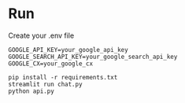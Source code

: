 # Run
Create your .env file
```.env
GOOGLE_API_KEY=your_google_api_key
GOOGLE_SEARCH_API_KEY=your_google_search_api_key
GOOGLE_CX=your_google_cx

```

```
pip install -r requirements.txt
streamlit run chat.py
python api.py
```
